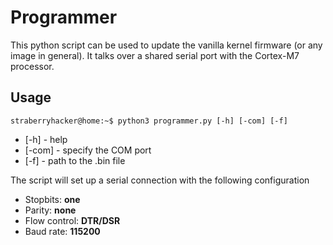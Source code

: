 # Programmer

This python script can be used to update the vanilla kernel firmware (or any image in general). It talks over a shared serial port with the Cortex-M7 processor.

## Usage

```console
straberryhacker@home:~$ python3 programmer.py [-h] [-com] [-f]
```

- [-h] - help 
- [-com] - specify the COM port
- [-f] - path to the .bin file

The script will set up a serial connection with the following configuration

- Stopbits: **one**
- Parity: **none**
- Flow control: **DTR/DSR**
- Baud rate: **115200**
